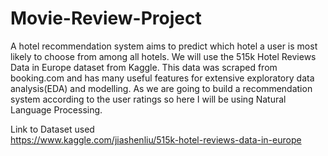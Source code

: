 # Movie-Review-Project
A hotel recommendation system aims to predict which hotel a user is most likely to choose from among all hotels.
We will use the 515k Hotel Reviews Data in Europe dataset from Kaggle. 
This data was scraped from booking.com and has many useful features for extensive exploratory data analysis(EDA) and modelling.
As we are going to build a recommendation system according to the user ratings so here I will be using Natural Language Processing.

Link to Dataset used <br>
https://www.kaggle.com/jiashenliu/515k-hotel-reviews-data-in-europe
